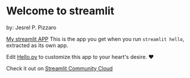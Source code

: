 # Welcome to streamlit

by: Jesrel P. Pizzaro

[My streamlit APP](https://3b-gqv4gva7rj7.streamlit.app/)
This is the app you get when you run `streamlit hello`, extracted as its own app.

Edit [Hello.py](./Hello.py) to customize this app to your heart's desire. ❤️

Check it out on [Streamlit Community Cloud](https://st-hello-app.streamlit.app/)
